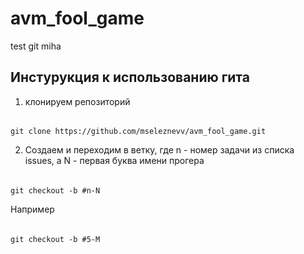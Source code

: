 # avm_fool_game

test git miha

## Инстурукция к использованию гита

1. клонируем репозиторий
######
    git clone https://github.com/mseleznevv/avm_fool_game.git

2. Создаем и переходим в ветку, где n - номер задачи из списка issues, а N - первая буква имени прогера
######
    git checkout -b #n-N

Например
######
    git checkout -b #5-M
